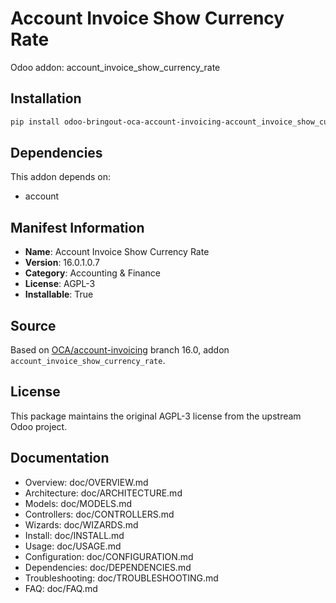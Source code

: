 # Account Invoice Show Currency Rate

Odoo addon: account_invoice_show_currency_rate

## Installation

```bash
pip install odoo-bringout-oca-account-invoicing-account_invoice_show_currency_rate
```

## Dependencies

This addon depends on:
- account

## Manifest Information

- **Name**: Account Invoice Show Currency Rate
- **Version**: 16.0.1.0.7
- **Category**: Accounting & Finance
- **License**: AGPL-3
- **Installable**: True

## Source

Based on [OCA/account-invoicing](https://github.com/OCA/account-invoicing) branch 16.0, addon `account_invoice_show_currency_rate`.

## License

This package maintains the original AGPL-3 license from the upstream Odoo project.

## Documentation

- Overview: doc/OVERVIEW.md
- Architecture: doc/ARCHITECTURE.md
- Models: doc/MODELS.md
- Controllers: doc/CONTROLLERS.md
- Wizards: doc/WIZARDS.md
- Install: doc/INSTALL.md
- Usage: doc/USAGE.md
- Configuration: doc/CONFIGURATION.md
- Dependencies: doc/DEPENDENCIES.md
- Troubleshooting: doc/TROUBLESHOOTING.md
- FAQ: doc/FAQ.md

